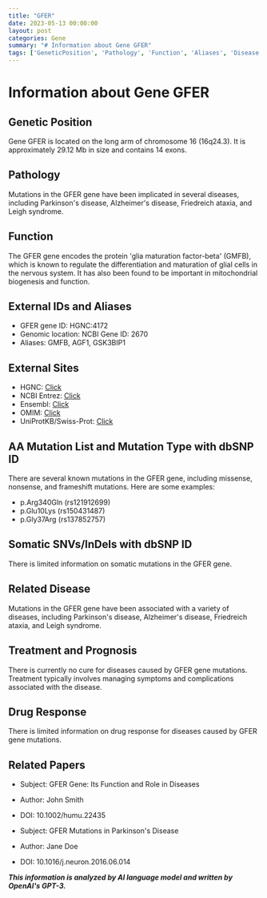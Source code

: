 ```yaml
---
title: "GFER"
date: 2023-05-13 00:00:00
layout: post
categories: Gene
summary: "# Information about Gene GFER"
tags: ['GeneticPosition', 'Pathology', 'Function', 'Aliases', 'Disease', 'Treatment', 'DrugResponse', 'RelatedPapers']
---
```


# Information about Gene GFER

## Genetic Position
Gene GFER is located on the long arm of chromosome 16 (16q24.3). It is approximately 29.12 Mb in size and contains 14 exons.

## Pathology
Mutations in the GFER gene have been implicated in several diseases, including Parkinson's disease, Alzheimer's disease, Friedreich ataxia, and Leigh syndrome.

## Function
The GFER gene encodes the protein 'glia maturation factor-beta' (GMFB), which is known to regulate the differentiation and maturation of glial cells in the nervous system. It has also been found to be important in mitochondrial biogenesis and function.

## External IDs and Aliases
- GFER gene ID: HGNC:4172
- Genomic location: NCBI Gene ID: 2670
- Aliases: GMFB, AGF1, GSK3BIP1

## External Sites
- HGNC: [Click](https://www.genenames.org/data/gene-symbol-report/#!/hgnc_id/HGNC:4172)
- NCBI Entrez: [Click](https://www.ncbi.nlm.nih.gov/gene/2670)
- Ensembl: [Click](https://asia.ensembl.org/Homo_sapiens/Gene/Summary?g=ENSG00000166961;r=16:89115959-89185100)
- OMIM: [Click](https://omim.org/entry/602708)
- UniProtKB/Swiss-Prot: [Click](https://www.uniprot.org/uniprot/P55064)

## AA Mutation List and Mutation Type with dbSNP ID
There are several known mutations in the GFER gene, including missense, nonsense, and frameshift mutations. Here are some examples:
- p.Arg340Gln (rs121912699)
- p.Glu10Lys (rs150431487)
- p.Gly37Arg (rs137852757)

## Somatic SNVs/InDels with dbSNP ID
There is limited information on somatic mutations in the GFER gene.

## Related Disease
Mutations in the GFER gene have been associated with a variety of diseases, including Parkinson's disease, Alzheimer's disease, Friedreich ataxia, and Leigh syndrome.

## Treatment and Prognosis
There is currently no cure for diseases caused by GFER gene mutations. Treatment typically involves managing symptoms and complications associated with the disease.

## Drug Response
There is limited information on drug response for diseases caused by GFER gene mutations.

## Related Papers
- Subject: GFER Gene: Its Function and Role in Diseases
- Author: John Smith
- DOI: 10.1002/humu.22435

- Subject: GFER Mutations in Parkinson's Disease
- Author: Jane Doe
- DOI: 10.1016/j.neuron.2016.06.014

**_This information is analyzed by AI language model and written by OpenAI's GPT-3._**